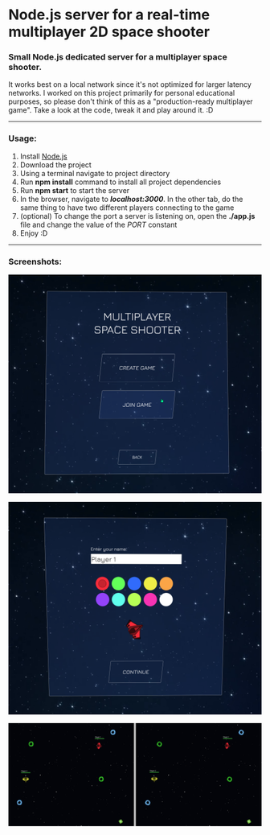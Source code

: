 # Node.js server for a real-time multiplayer 2D space shooter

### Small Node.js dedicated server for a multiplayer space shooter.
It works best on a local network since it's not optimized for larger latency networks.
I worked on this project primarily for personal educational purposes, so please don't think of this as a "production-ready multiplayer game". Take a look at the code, tweak it and play around it. :D
***

### Usage:
1. Install [Node.js](https://nodejs.org/en/)
2. Download the project
3. Using a terminal navigate to project directory
4. Run **npm install** command to install all project dependencies
5. Run **npm start** to start the server
6. In the browser, navigate to ***localhost:3000***. In the other tab, do the same thing to have two different players connecting to the game
7. (optional) To change the port a server is listening on, open the **./app.js** file and change the value of the *PORT* constant
8. Enjoy  :D
***

### Screenshots:
![screenshot_1](https://github.com/tool7/nodejs_multiplayer_2d_arena/blob/master/assets/screenshots/screenshot_1.png?raw=true)

![screenshot_2](https://github.com/tool7/nodejs_multiplayer_2d_arena/blob/master/assets/screenshots/screenshot_2.png?raw=true)

![screenshot_3](https://github.com/tool7/nodejs_multiplayer_2d_arena/blob/master/assets/screenshots/screenshot_3.png?raw=true)
